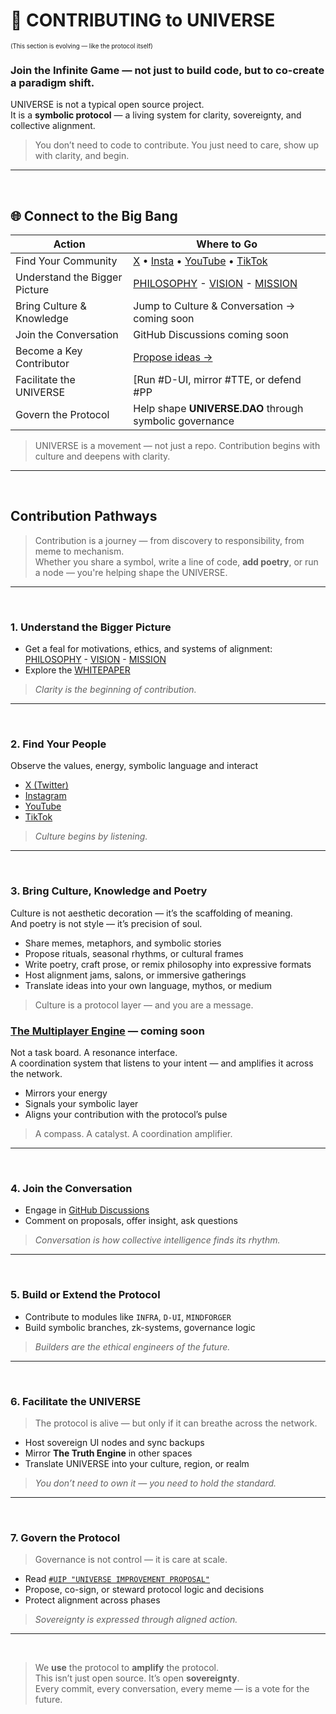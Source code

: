 # 🤝 CONTRIBUTING to UNIVERSE  
<sub><sup>(This section is evolving — like the protocol itself)</sup></sub>

### **Join the Infinite Game — not just to build code, but to co-create a paradigm shift.**

UNIVERSE is not a typical open source project.  
It is a **symbolic protocol** — a living system for clarity, sovereignty, and collective alignment.

>You don’t need to code to contribute.  You just need to care, show up with clarity, and begin.

---

<br>

## 🌐 Connect to the Big Bang

| Action                        | Where to Go                                                                                   |
|-------------------------------|------------------------------------------------------------------------------------------------|
| Find Your Community           | [X](https://example.com/x) • [Insta](https://example.com/instagram) • [YouTube](https://example.com/youtube) • [TikTok](https://example.com/tiktok)                                                           |
| Understand the Bigger Picture | [PHILOSOPHY](docs/PHILOSOPHY.md) - [VISION](docs/VISION.md) - [MISSION](docs/MISSION.md) |
| Bring Culture & Knowledge     | Jump to Culture & Conversation → coming soon                               |
| Join the Conversation         | GitHub Discussions coming soon                                 |
| Become a Key Contributor      | [Propose ideas →](0%20%23DAO%20-%20Layer%20Zero/0.2%20proposals/#UIP.md)        |
| Facilitate the UNIVERSE       | [Run #D-UI, mirror #TTE, or defend #PP            |
| Govern the Protocol           | Help shape **UNIVERSE.DAO** through symbolic governance                                       |

> UNIVERSE is a movement — not just a repo. Contribution begins with culture and deepens with clarity.

---

<br>

## Contribution Pathways

> Contribution is a journey — from discovery to responsibility, from meme to mechanism.  
> Whether you share a symbol, write a line of code, **add poetry**, or run a node — you're helping shape the UNIVERSE.

---

<br>

### 1. Understand the Bigger Picture

- Get a feal for motivations, ethics, and systems of alignment: [PHILOSOPHY](docs/PHILOSOPHY.md) - [VISION](docs/VISION.md) - [MISSION](docs/MISSION.md)  
- Explore the [WHITEPAPER](README.md)  

> _Clarity is the beginning of contribution._

---

<br>

### 2. Find Your People
 
Observe the values, energy, symbolic language and interact

- [X (Twitter)](https://example.com/x)  
- [Instagram](https://example.com/instagram)  
- [YouTube](https://example.com/youtube)  
- [TikTok](https://example.com/tiktok) 

> _Culture begins by listening._

---

<br>

### 3. Bring Culture, Knowledge and Poetry

Culture is not aesthetic decoration — it’s the scaffolding of meaning.  
And poetry is not style — it’s precision of soul.

- Share memes, metaphors, and symbolic stories  
- Propose rituals, seasonal rhythms, or cultural frames  
- Write poetry, craft prose, or remix philosophy into expressive formats  
- Host alignment jams, salons, or immersive gatherings  
- Translate ideas into your own language, mythos, or medium

>Culture is a protocol layer — and you are a message.


### [The Multiplayer Engine](#the-multiplayer-engine--coming-soon) — coming soon

Not a task board. A resonance interface.  
A coordination system that listens to your intent — and amplifies it across the network.

- Mirrors your energy  
- Signals your symbolic layer  
- Aligns your contribution with the protocol’s pulse

>A compass. A catalyst. A coordination amplifier.


---

<br>

### 4. Join the Conversation

- Engage in [GitHub Discussions](https://github.com/YOUR_REPO/discussions)  
- Comment on proposals, offer insight, ask questions  

> _Conversation is how collective intelligence finds its rhythm._

---

<br>

### 5. Build or Extend the Protocol

- Contribute to modules like `INFRA`, `D-UI`, `MINDFORGER`  
- Build symbolic branches, zk-systems, governance logic  

> _Builders are the ethical engineers of the future._

---

<br>

### 6. Facilitate the UNIVERSE <a name="6-facilitate-the-universe"></a>

> The protocol is alive — but only if it can breathe across the network.

- Host sovereign UI nodes and sync backups  
- Mirror **The Truth Engine** in other spaces  
- Translate UNIVERSE into your culture, region, or realm  

> _You don’t need to own it — you need to hold the standard._

---

<br>

### 7. Govern the Protocol

> Governance is not control — it is care at scale.

- Read [`#UIP "UNIVERSE IMPROVEMENT PROPOSAL"`](0%20%23DAO%20-%20Layer%20Zero/0.2%20proposals/#uip.md)  
- Propose, co-sign, or steward protocol logic and decisions  
- Protect alignment across phases  

> _Sovereignty is expressed through aligned action._

---

<br>

> We **use** the protocol to **amplify** the protocol.  
> This isn’t just open source. It’s open **sovereignty**.  
> Every commit, every conversation, every meme — is a vote for the future.
